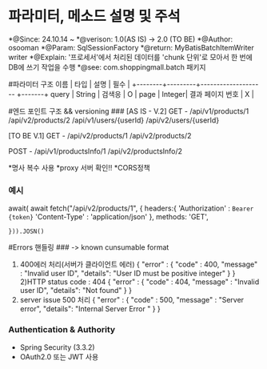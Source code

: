# 파라미터, 메소드 설명 및 주석 ###
 *@Since: 24.10.14 ~ 
 *@verison: 1.0(AS IS) -> 2.0 (TO BE) 
 *@Author: osooman 
 *@Param: SqlSessionFactory
 *@return: MyBatisBatchItemWriter writer 
 *@Explain: '프로세서'에서 처리된 데이터를 'chunk 단위'로 모아서 한 번에 DB에 쓰기 작업을 수행
 *@see: com.shoppingmall.batch 패키지

#파라미터 구조 
   이름    |   타입   |      설명            |   필수 |
 +--------+---------+-------------------- +-------+
   query  |	String  |   	검색응         |   O    |
    page  |  Integer|       결과 페이지 번호 |   X    |

#엔드 포인트 구조 && versioning ### 
[AS IS - V.2]
GET  - /api/v1/products/1
       /api/v2/products/2
       /api/v1/users/{userId}
       /api/v2/users/{userId}
       
[TO BE V.1] 
GET - /api/v2/products/1
      /api/v2/products/2

POST - /api/v1/productsInfo/1
       /api/v2/productsInfo/2
 
*명사 복수 사용
*proxy 서버 확인!!
*CORS정책 

### 예시 
await(
	await fetch("/api/v2/products/1", {
		headers:{
		  'Authorization' : `Bearer {token}`
		  'Content-Type' : 'application/json'
		},
		methods: 'GET',
		
	})).JOSN()
	







 
#Errors 핸들링  ### 
-> known cunsumable format
1) 400에러 처리(서버가 클라이언트 에러) 
{
  "error" : {
     "code" : 400,
     "message" :  "Invalid user ID",
     "details": "User ID must be positive integer"
   } 
}
2)HTTP status code : 404
{
  "error" : {
     "code" : 404,
     "message" :  "Invalid user ID",
     "details": "Not found"
   } 
}
3) server issue 500 처리 
{
  "error" : {
     "code" : 500,
     "message" :  "Server error",
     "details": "Internal Server Error "
   } 
}

### Authentication & Authority ### 
 - Spring Security (3.3.2) 
 - OAuth2.0 또는 JWT 사용
 